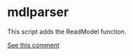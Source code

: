 # mdlparser
This script adds the ReadModel function.

[See this comment](https://github.com/RaphaelIT7/gmod-scripts/blob/main/mdlparser/mdlparser/lua/autorun/mdlparser.lua#L17-L57)